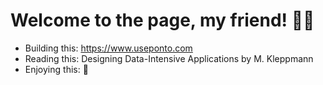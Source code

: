 # Welcome to the page, my friend! 👋🏼

- Building this: https://www.useponto.com <br>
- Reading this: Designing Data-Intensive Applications by M. Kleppmann <br>
- Enjoying this: 🍻

<!--
**paulocerez/paulocerez** is a ✨ _special_ ✨ repository because its `README.md` (this file) appears on your GitHub profile.

Here are some ideas to get you started:

- 🔭 I’m currently working on ...
- 🌱 I’m currently learning ...
- 👯 I’m looking to collaborate on ...
- 🤔 I’m looking for help with ...
- 💬 Ask me about ...
- 📫 How to reach me: ...
- 😄 Pronouns: ...
- ⚡ Fun fact: ...
-->
